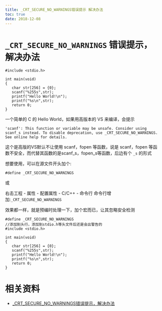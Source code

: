 ```yaml
---
title: _CRT_SECURE_NO_WARNINGS错误提示 解决办法
toc: true
date: 2018-12-08
---
```

# `_CRT_SECURE_NO_WARNINGS` 错误提示，解决办法




```
#include <stdio.h>

int main(void)
{
​	char str[256] = {0};
​	scanf("%255s",str);
​	printf("Hello World!\n");
​	printf("%s\n",str);
​	return 0;
}
```



一个简单的 C 的 Hello World，如果用高版本的 VS 来编译，会提示

```
'scanf': This function or variable may be unsafe. Consider using scanf_s instead. To disable deprecation, use _CRT_SECURE_NO_WARNINGS. See online help for details.
```


这个是高版的VS默认不让使用 scanf，fopen 等函数，说是 scanf，fopen 等函数不安全，而代替其函数的是scanf_s，fopen_s等函数，后边有个 `_s` 的形式


想要使用，可以在源文件开头加个:

```
#define _CRT_SECURE_NO_WARNINGS
```

或

右击工程 - 属性 - 配置属性 - C/C++  - 命令行
命令行增加:`_CRT_SECURE_NO_WARNINGS`


效果都一样，就是预编时处理一下，加个宏而已，让其忽略安全检测


```
#define _CRT_SECURE_NO_WARNINGS
//添加到头行，添加到stdio.h等头文件后还是会出警告的
#include <stdio.h>

int main(void)
{
​	char str[256] = {0};
​	scanf("%255s",str);
​	printf("Hello World!\n");
​	printf("%s\n",str);
​	return 0;
}
```



# 相关资料

- [_CRT_SECURE_NO_WARNINGS错误提示，解决办法](https://blog.csdn.net/duke56/article/details/52403458)
